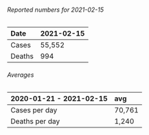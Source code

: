 ###### Reported numbers for 2021-02-15
| Date   | 2021-02-15   |
|:-------|:-------------|
| Cases  | 55,552       |
| Deaths | 994          |

###### Averages
| 2020-01-21 - 2021-02-15   | avg    |
|:--------------------------|:-------|
| Cases per day             | 70,761 |
| Deaths per day            | 1,240  |